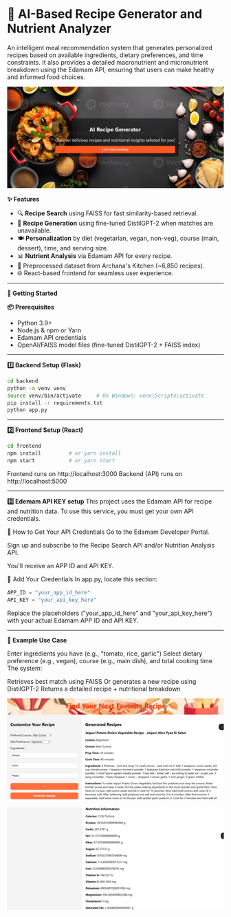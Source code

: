 # 🧠 AI-Based Recipe Generator and Nutrient Analyzer

An intelligent meal recommendation system that generates personalized recipes based on available ingredients, dietary preferences, and time constraints. It also provides a detailed macronutrient and micronutrient breakdown using the Edamam API, ensuring that users can make healthy and informed food choices.

<p align="center" style="margin-bottom: 0;">
  <img src="README_images/Homepage.png" width="700"/>
</p>

**✨ Features**

* 🔍 **Recipe Search** using FAISS for fast similarity-based retrieval.
* 🤖 **Recipe Generation** using fine-tuned DistilGPT-2 when matches are unavailable.
* 🍽️ **Personalization** by diet (vegetarian, vegan, non-veg), course (main, dessert), time, and serving size.
* 📊 **Nutrient Analysis** via Edamam API for every recipe.
* 🧠 Preprocessed dataset from Archana's Kitchen (~6,850 recipes).
* 🌐 React-based frontend for seamless user experience.

---

**🚀 Getting Started**

**📦 Prerequisites**

* Python 3.9+
* Node.js & npm or Yarn
* Edamam API credentials
* OpenAI/FAISS model files (fine-tuned DistilGPT-2 + FAISS index)

---

**1️⃣ Backend Setup (Flask)**

```bash
cd backend
python -m venv venv
source venv/bin/activate     # On Windows: venv\Scripts\activate
pip install -r requirements.txt
python app.py
```
---
**2️⃣ Frontend Setup (React)**
```bash
cd frontend
npm install         # or yarn install
npm start           # or yarn start
```
Frontend runs on http://localhost:3000
Backend (API) runs on http://localhost:5000

---

**2️⃣ Edemam API KEY setup**
This project uses the Edamam API for recipe and nutrition data. To use this service, you must get your own API credentials.

📌 How to Get Your API Credentials
Go to the Edamam Developer Portal.

Sign up and subscribe to the Recipe Search API and/or Nutrition Analysis API.

You'll receive an APP ID and API KEY.

🔧 Add Your Credentials
In app.py, locate this section:
```python
APP_ID = "your_app_id_here"
API_KEY = "your_api_key_here"
```
Replace the placeholders ("your_app_id_here" and "your_api_key_here") with your actual Edamam APP ID and API KEY.

---
**🧪 Example Use Case** 

Enter ingredients you have (e.g., "tomato, rice, garlic")
Select dietary preference (e.g., vegan), course (e.g., main dish), and total cooking time
The system:

Retrieves best match using FAISS
Or generates a new recipe using DistilGPT-2
Returns a detailed recipe + nutritional breakdown
 
 <p align="center" style="margin-bottom: 0;">
  <img src="README_images/img2.png" width="700"/>
</p>
<p align="center" style="margin-bottom: 0;">
  <img src="README_images/img3.png" width="700"/>
</p>

